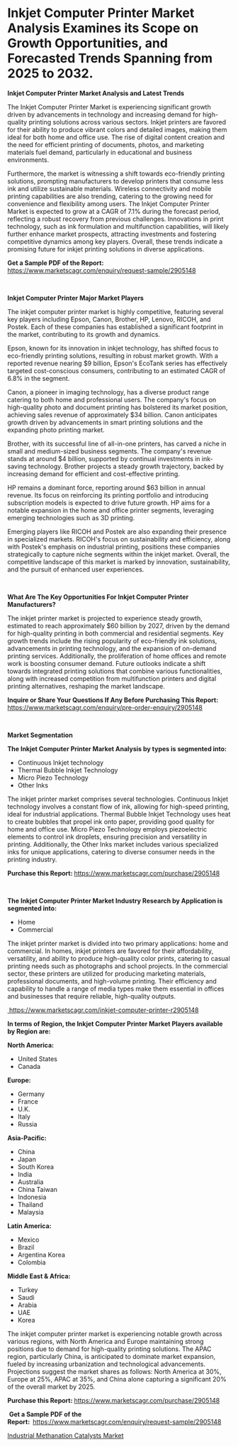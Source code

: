 <p><h1>Inkjet Computer Printer Market Analysis Examines its Scope on Growth Opportunities, and Forecasted Trends Spanning from 2025 to 2032.</h1></p><p><strong>Inkjet Computer Printer Market Analysis and Latest Trends</strong></p>
<p><p>The Inkjet Computer Printer Market is experiencing significant growth driven by advancements in technology and increasing demand for high-quality printing solutions across various sectors. Inkjet printers are favored for their ability to produce vibrant colors and detailed images, making them ideal for both home and office use. The rise of digital content creation and the need for efficient printing of documents, photos, and marketing materials fuel demand, particularly in educational and business environments.</p><p>Furthermore, the market is witnessing a shift towards eco-friendly printing solutions, prompting manufacturers to develop printers that consume less ink and utilize sustainable materials. Wireless connectivity and mobile printing capabilities are also trending, catering to the growing need for convenience and flexibility among users. The Inkjet Computer Printer Market is expected to grow at a CAGR of 7.1% during the forecast period, reflecting a robust recovery from previous challenges. Innovations in print technology, such as ink formulation and multifunction capabilities, will likely further enhance market prospects, attracting investments and fostering competitive dynamics among key players. Overall, these trends indicate a promising future for inkjet printing solutions in diverse applications.</p></p>
<p><strong>Get a Sample PDF of the Report:&nbsp;</strong> <a href="https://www.marketscagr.com/enquiry/request-sample/2905148?utm_campaign=2482&utm_medium=2&utm_source=Github&utm_content=ia&utm_term=12032025&utm_id=inkjet-computer-printer">https://www.marketscagr.com/enquiry/request-sample/2905148</a></p>
<p>&nbsp;</p>
<p><strong>Inkjet Computer Printer Major Market Players</strong></p>
<p><p>The inkjet computer printer market is highly competitive, featuring several key players including Epson, Canon, Brother, HP, Lenovo, RICOH, and Postek. Each of these companies has established a significant footprint in the market, contributing to its growth and dynamics.</p><p>Epson, known for its innovation in inkjet technology, has shifted focus to eco-friendly printing solutions, resulting in robust market growth. With a reported revenue nearing $9 billion, Epson's EcoTank series has effectively targeted cost-conscious consumers, contributing to an estimated CAGR of 6.8% in the segment.</p><p>Canon, a pioneer in imaging technology, has a diverse product range catering to both home and professional users. The company's focus on high-quality photo and document printing has bolstered its market position, achieving sales revenue of approximately $34 billion. Canon anticipates growth driven by advancements in smart printing solutions and the expanding photo printing market.</p><p>Brother, with its successful line of all-in-one printers, has carved a niche in small and medium-sized business segments. The company's revenue stands at around $4 billion, supported by continual investments in ink-saving technology. Brother projects a steady growth trajectory, backed by increasing demand for efficient and cost-effective printing.</p><p>HP remains a dominant force, reporting around $63 billion in annual revenue. Its focus on reinforcing its printing portfolio and introducing subscription models is expected to drive future growth. HP aims for a notable expansion in the home and office printer segments, leveraging emerging technologies such as 3D printing.</p><p>Emerging players like RICOH and Postek are also expanding their presence in specialized markets. RICOH's focus on sustainability and efficiency, along with Postek's emphasis on industrial printing, positions these companies strategically to capture niche segments within the inkjet market. Overall, the competitive landscape of this market is marked by innovation, sustainability, and the pursuit of enhanced user experiences.</p></p>
<p>&nbsp;</p>
<p><strong>What Are The Key Opportunities For Inkjet Computer Printer Manufacturers?</strong></p>
<p><p>The inkjet printer market is projected to experience steady growth, estimated to reach approximately $60 billion by 2027, driven by the demand for high-quality printing in both commercial and residential segments. Key growth trends include the rising popularity of eco-friendly ink solutions, advancements in printing technology, and the expansion of on-demand printing services. Additionally, the proliferation of home offices and remote work is boosting consumer demand. Future outlooks indicate a shift towards integrated printing solutions that combine various functionalities, along with increased competition from multifunction printers and digital printing alternatives, reshaping the market landscape.</p></p>
<p><strong>Inquire or Share Your Questions If Any Before Purchasing This Report:</strong> <a href="https://www.marketscagr.com/enquiry/pre-order-enquiry/2905148?utm_campaign=2482&utm_medium=2&utm_source=Github&utm_content=ia&utm_term=12032025&utm_id=inkjet-computer-printer">https://www.marketscagr.com/enquiry/pre-order-enquiry/2905148</a></p>
<p>&nbsp;</p>
<p><strong>Market Segmentation</strong></p>
<p><strong>The Inkjet Computer Printer Market Analysis by types is segmented into:</strong></p>
<p><ul><li>Continuous Inkjet technology</li><li>Thermal Bubble Inkjet Technology</li><li>Micro Piezo Technology</li><li>Other Inks</li></ul></p>
<p><p>The inkjet printer market comprises several technologies. Continuous Inkjet technology involves a constant flow of ink, allowing for high-speed printing, ideal for industrial applications. Thermal Bubble Inkjet Technology uses heat to create bubbles that propel ink onto paper, providing good quality for home and office use. Micro Piezo Technology employs piezoelectric elements to control ink droplets, ensuring precision and versatility in printing. Additionally, the Other Inks market includes various specialized inks for unique applications, catering to diverse consumer needs in the printing industry.</p></p>
<p><strong>Purchase this Report:&nbsp;</strong><a href="https://www.marketscagr.com/purchase/2905148?utm_campaign=2482&utm_medium=2&utm_source=Github&utm_content=ia&utm_term=12032025&utm_id=inkjet-computer-printer">https://www.marketscagr.com/purchase/2905148</a></p>
<p>&nbsp;</p>
<p><strong>The Inkjet Computer Printer Market Industry Research by Application is segmented into:</strong></p>
<p><ul><li>Home</li><li>Commercial</li></ul></p>
<p><p>The inkjet printer market is divided into two primary applications: home and commercial. In homes, inkjet printers are favored for their affordability, versatility, and ability to produce high-quality color prints, catering to casual printing needs such as photographs and school projects. In the commercial sector, these printers are utilized for producing marketing materials, professional documents, and high-volume printing. Their efficiency and capability to handle a range of media types make them essential in offices and businesses that require reliable, high-quality outputs.</p></p>
<p><a href="https://www.marketscagr.com/inkjet-computer-printer-r2905148?utm_campaign=2482&utm_medium=2&utm_source=Github&utm_content=ia&utm_term=12032025&utm_id=inkjet-computer-printer">&nbsp;https://www.marketscagr.com/inkjet-computer-printer-r2905148</a></p>
<p><strong>In terms of Region, the Inkjet Computer Printer Market Players available by Region are:</strong></p>
<p>
    <p> <strong> North America: </strong>
        <ul>
            <li>United States</li>
            <li>Canada</li>
        </ul>
        </p> 
    <p> <strong> Europe: </strong>
        <ul>
            <li>Germany</li>
            <li>France</li>
            <li>U.K.</li>
            <li>Italy</li>
            <li>Russia</li>
        </ul>
        </p> 
    <p> <strong> Asia-Pacific: </strong>
        <ul>
            <li>China</li>
            <li>Japan</li>
            <li>South Korea</li>
            <li>India</li>
            <li>Australia</li>
            <li>China Taiwan</li>
            <li>Indonesia</li>
            <li>Thailand</li>
            <li>Malaysia</li>
        </ul>
        </p> 
    <p> <strong> Latin America: </strong>
        <ul>
            <li>Mexico</li>
            <li>Brazil</li>
            <li>Argentina Korea</li>
            <li>Colombia</li>
        </ul>
        </p> 
    <p> <strong> Middle East & Africa: </strong>
        <ul>
            <li>Turkey</li>
            <li>Saudi</li>
            <li>Arabia</li>
            <li>UAE</li>
            <li>Korea</li>
        </ul>
    </p>
    </p>
<p><p>The inkjet computer printer market is experiencing notable growth across various regions, with North America and Europe maintaining strong positions due to demand for high-quality printing solutions. The APAC region, particularly China, is anticipated to dominate market expansion, fueled by increasing urbanization and technological advancements. Projections suggest the market shares as follows: North America at 30%, Europe at 25%, APAC at 35%, and China alone capturing a significant 20% of the overall market by 2025.</p></p>
<p><strong>Purchase this Report: </strong><a href="https://www.marketscagr.com/purchase/2905148?utm_campaign=2482&utm_medium=2&utm_source=Github&utm_content=ia&utm_term=12032025&utm_id=inkjet-computer-printer">https://www.marketscagr.com/purchase/2905148</a></p>
<p>&nbsp;<strong>Get a Sample PDF of the Report:&nbsp;&nbsp;</strong><a href="https://www.marketscagr.com/enquiry/request-sample/2905148?utm_campaign=2482&utm_medium=2&utm_source=Github&utm_content=ia&utm_term=12032025&utm_id=inkjet-computer-printer">https://www.marketscagr.com/enquiry/request-sample/2905148</a></p>
<p><strong></strong></p>
<p><p><a href="https://github.com/scaseiargas/Market-Research-Report-List-1/blob/main/industrial-methanation-catalysts-market.md?utm_campaign=2482&utm_medium=2&utm_source=Github&utm_content=ia&utm_term=12032025&utm_id=inkjet-computer-printer">Industrial Methanation Catalysts Market</a></p></p>